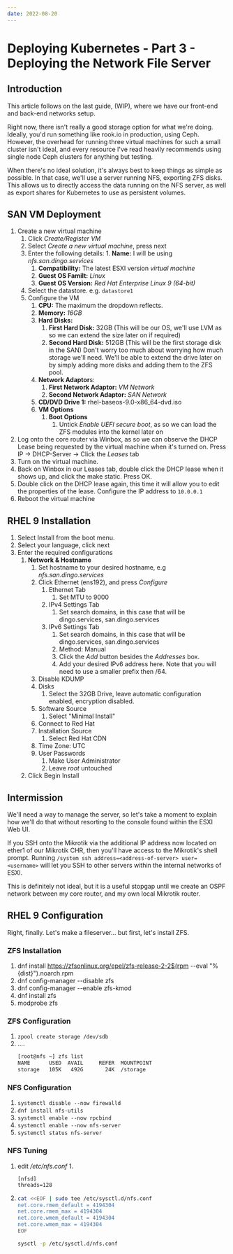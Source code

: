 ```yaml
---
date: 2022-08-20
---
```

# Deploying Kubernetes - Part 3 - Deploying the Network File Server

## Introduction

This article follows on the last guide, (WIP), where we have our front-end and back-end networks setup. 

Right now, there isn't really a good storage option for what we're doing. Ideally, you'd run something like rook.io in production, using Ceph. However, the overhead for running three virtual machines for such a small cluster isn't ideal, and every resource I've read heavily recommends using single node Ceph clusters for anything but testing. 

When there's no ideal solution, it's always best to keep things as simple as possible. In that case, we'll use a server running NFS, exporting ZFS disks. This  allows us to directly access the data running on the NFS server, as well as export shares for Kubernetes to use as persistent volumes.  

## SAN VM Deployment

1. Create a new virtual machine 
	1. Click *Create/Register VM*
	2. Select *Create a new virtual machine*, press next
	3. Enter the following details:
			1. **Name:** I will be using *nfs.san.dingo.services*
		1. **Compatibility:** The latest ESXI version *virtual machine*
		2. **Guest OS Familt:** *Linux*
		3. **Guest OS Version:** *Red Hat Enterprise Linux 9 (64-bit)*
	4. Select the datastore. e.g. `datastore1`
	5. Configure the VM
		1. **CPU:** The maximum the dropdown reflects.
		1. **Memory:** *16GB* 
		1. **Hard Disks:** 
			1. **First Hard Disk:** 32GB (This will be our OS, we'll use LVM as so we can extend the size later on if required)
			1. **Second Hard Disk:** 512GB (This will be the first storage disk in the SAN)
			   Don't worry too much about worrying how much storage we'll need. We'll be able to extend the drive later on by simply adding more disks and adding them to the ZFS pool. 
		2. **Network Adaptor**s:
			1. **First Network Adaptor:** *VM Network*
			1. **Second Network Adaptor:** *SAN Network*
		2. **CD/DVD Drive 1:** rhel-baseos-9.0-x86_64-dvd.iso
		3. **VM Options**
			1. **Boot Options**
				1. Untick *Enable UEFI secure boot*, as so we can load the ZFS modules into the kernel later on
1. Log onto the core router via Winbox, as so we can observe the DHCP Lease being requested by the virtual machine when it's turned on. 
   Press IP -> DHCP-Server -> Click the *Leases* tab
3. Turn on the virtual machine. 
4. Back on Winbox in our Leases tab, double click the DHCP lease when it shows up, and click the make static. Press OK. 
5. Double click on the DHCP lease again, this time it will allow you to edit the properties of the lease. Configure the IP address to `10.0.0.1`
6. Reboot the virtual machine

## RHEL 9 Installation

1. Select Install from the boot menu.
2. Select your language, click next
3. Enter the required configurations
	1. **Network & Hostname**
		1. Set hostname to your desired hostname, e.g *nfs.san.dingo.services*
		2. Click Ethernet (ens192), and press *Configure*
			1. Ethernet Tab
				1. Set MTU to 9000
			2. IPv4 Settings Tab
				1. Set search domains, in this case that will be dingo.services, san.dingo.services
			2. IPv6 Settings Tab
				1. Set search domains, in this case that will be dingo.services, san.dingo.services
				2. Method: Manual
				3. Click the *Add* button besides the *Addresses* box. 
				4. Add your desired IPv6 address here. 
				   Note that you will need to use a smaller prefix then /64.  
		1.  Disable KDUMP
		2. Disks
			1. Select the 32GB Drive, leave automatic configuration enabled, encryption disabled.
		2. Software Source
			1. Select "Minimal Install"
		2. Connect to Red Hat
		3. Installation Source
			1. Select Red Hat CDN
		2. Time Zone: UTC
		3. User Passwords
			1. Make User Administrator
			2. Leave *root* untouched
	3. Click Begin Install

## Intermission

We'll need a way to manage the server, so let's take a moment to explain how we'll do that without resorting to the console found within the ESXI Web UI.

If you SSH onto the Mikrotik via the additional IP address now located on ether1 of our Mikrotik CHR, then you'll have access to the Mikrotik's shell prompt. 
Running `/system ssh address=<address-of-server> user=<username>` will let you SSH to other servers within the internal networks of ESXI. 

This is definitely not ideal, but it is a useful stopgap until we create an OSPF network between my core router, and my own local Mikrotik router. 

## RHEL 9 Configuration

Right, finally. Let's make a fileserver... but first, let's install ZFS.

### ZFS Installation

1. dnf install https://zfsonlinux.org/epel/zfs-release-2-2$(rpm --eval "%{dist}").noarch.rpm
2. dnf config-manager --disable zfs
3. dnf config-manager --enable zfs-kmod
4. dnf install zfs
5. modprobe zfs

### ZFS Configuration

1. `zpool create storage /dev/sdb`
2. ....
   ```bash
   [root@nfs ~] zfs list
   NAME      USED  AVAIL     REFER  MOUNTPOINT
   storage   105K   492G       24K  /storage
   ```

### NFS Configuration

1. `systemctl disable --now firewalld`
2. `dnf install nfs-utils`
3. `systemctl enable --now rpcbind`
4. `systemctl enable --now nfs-server`
5. `systemctl status nfs-server`

### NFS Tuning

1. edit */etc/nfs.conf*
	1. 
	```
    [nfsd]
    threads=128
    ```
2. 
   ```bash
   cat <<EOF | sudo tee /etc/sysctl.d/nfs.conf
   net.core.rmem_default = 4194304
   net.core.rmem_max = 4194304
   net.core.wmem_default = 4194304
   net.core.wmem_max = 4194304
   EOF

   sysctl -p /etc/sysctl.d/nfs.conf
   ```